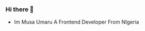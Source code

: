 ### Hi there 👋
- Im Musa Umaru A Frontend Developer From NIgeria
<!--
**musa108/musa108** is a ✨ _special_ ✨ repository because its `README.md` (this file) appears on your GitHub profile.

Here are some ideas to get you started:

- 🔭 I’m currently working on ...
- 🌱 I’m currently learning ...
- 👯 I’m looking to collaborate on ...
- 🤔 I’m looking for help with ...
- 💬 Ask me about ...
- 📫 How to reach me: nmanagi23@gmail.com
- 😄 Pronouns: ...
- ⚡ Fun fact: ...
-->
